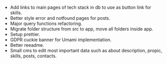 - Add links to main pages of tech stack in db to use as button link for skills.
- Better style error and notfound pages for posts.
- Major query functions refactoring.
- Migrate folder structure from src to app, move all folders inside app.
- Setup prettier.
- GDPR cuckie banner for Umami implementation.
- Better reeadme.
- Small cms to edit most important data such as about description, propic, skills, posts, contacts.